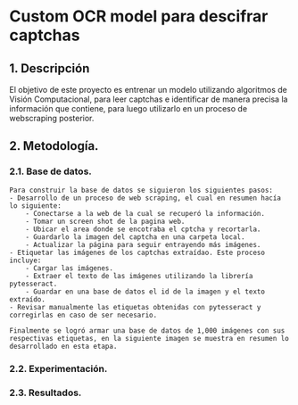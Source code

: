 # Custom OCR model para descifrar captchas

## 1. Descripción
El objetivo de este proyecto es entrenar un modelo utilizando algoritmos de Visión Computacional, para leer captchas e identificar de manera precisa la información que contiene, para luego utilizarlo en un proceso de webscraping posterior.

## 2. Metodología.
### 2.1. Base de datos.
    Para construir la base de datos se siguieron los siguientes pasos:
    - Desarrollo de un proceso de web scraping, el cual en resumen hacía lo siguiente:
        - Conectarse a la web de la cual se recuperó la información.
        - Tomar un screen shot de la pagina web.
        - Ubicar el area donde se encotraba el cptcha y recortarla.
        - Guardarlo la imagen del captcha en una carpeta local.
        - Actualizar la página para seguir entrayendo más imágenes.
    - Etiquetar las imágenes de los captchas extraídao. Este proceso incluye:
        - Cargar las imágenes.
        - Extraer el texto de las imágenes utilizando la librería pytesseract.
        - Guardar en una base de datos el id de la imagen y el texto extraído.
    - Revisar manualmente las etiquetas obtenidas con pytesseract y corregirlas en caso de ser necesario.

    Finalmente se logró armar una base de datos de 1,000 imágenes con sus respectivas etiquetas, en la siguiente imagen se muestra en resumen lo desarrollado en esta etapa.


### 2.2. Experimentación.
### 2.3. Resultados.

